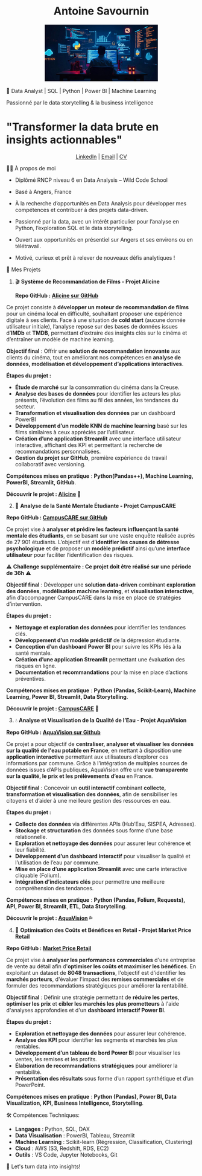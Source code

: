 <h1 align="center">Antoine Savournin</h1>
<p align="center">
  <img src="./fong_git.png" width="300">
</p>



🚀 Data Analyst | SQL | Python | Power BI | Machine Learning

 Passionné par le data storytelling & la business intelligence
 
 # "Transformer la data brute en insights actionnables"

<p align="center">
  <a href="https://www.linkedin.com/in/antoine-savournin-3b9277109/">LinkedIn</a> |
  <a href="mailto:afasavournin@gmail.com">Email</a> |
  <a href="./CV_AntoineSavournin.pdf">CV</a>
</p>

👨‍💻 À propos de moi

- Diplômé RNCP niveau 6 en Data Analysis – Wild Code School

- Basé à Angers, France

- À la recherche d’opportunités en Data Analysis pour développer mes compétences et contribuer à des projets data-driven.

- Passionné par la data, avec un intérêt particulier pour l’analyse en Python, l’exploration SQL et le data storytelling.

- Ouvert aux opportunités en présentiel sur Angers et ses environs ou en télétravail.

- Motivé, curieux et prêt à relever de nouveaux défis analytiques !


📂 Mes Projets

1. 🎬 **Système de Recommandation de Films - Projet Alicine**  

    **Repo GitHub : [Alicine sur GitHub](https://github.com/Garvoz/Alicine)**  

Ce projet consiste à **développer un moteur de recommandation de films** pour un cinéma local en difficulté, souhaitant proposer une expérience digitale à ses clients. Face à une situation de **cold start** (aucune donnée utilisateur initiale), l’analyse repose sur des bases de données issues d’**IMDb** et **TMDB**, permettant d’extraire des insights clés sur le cinéma et d’entraîner un modèle de machine learning.  

**Objectif final** : Offrir une **solution de recommandation innovante** aux clients du cinéma, tout en améliorant nos compétences en **analyse de données, modélisation et développement d’applications interactives**.  

**Étapes du projet :**  
-  **Étude de marché** sur la consommation du cinéma dans la Creuse.  
-  **Analyse des bases de données** pour identifier les acteurs les plus présents, l’évolution des films au fil des années, les tendances du secteur.  
-  **Transformation et visualisation des données** par un dashboard PowerBI
-  **Développement d’un modèle KNN de machine learning** basé sur les films similaires à ceux appréciés par l’utilisateur.  
-  **Création d’une application Streamlit** avec une interface utilisateur interactive, affichant des KPI et permettant la recherche de recommandations personnalisées.  
-  **Gestion du projet sur GitHub**, première expérience de travail collaboratif avec versioning.  

**Compétences mises en pratique** : **Python(Pandas++), Machine Learning, PowerBI, Streamlit, GitHub**.  

**Découvrir le projet : [Alicine](https://alicine.streamlit.app/) 🎥**




2. 🏫 **Analyse de la Santé Mentale Étudiante - Projet CampusCARE**  

**Repo GitHub : [CampusCARE sur GitHub](https://github.com/Garvoz/CampusCARE)**  

Ce projet vise à **analyser et prédire les facteurs influençant la santé mentale des étudiants**, en se basant sur une vaste enquête réalisée auprès de 27 901 étudiants. L’objectif est d’**identifier les causes de détresse psychologique** et de proposer un **modèle prédictif** ainsi qu’une **interface utilisateur** pour faciliter l’identification des risques. 

⚠️ **Challenge supplémentaire : Ce projet doit être réalisé sur une période de 36h** ⚠️

**Objectif final** : Développer une **solution data-driven** combinant **exploration des données**, **modélisation machine learning**, et **visualisation interactive**, afin d’accompagner CampusCARE dans la mise en place de stratégies d’intervention. 

**Étapes du projet :**  
- **Nettoyage et exploration des données** pour identifier les tendances clés.  
- **Développement d’un modèle prédictif** de la dépression étudiante.  
- **Conception d’un dashboard Power BI** pour suivre les KPIs liés à la santé mentale.  
- **Création d’une application Streamlit** permettant une évaluation des risques en ligne.  
- **Documentation et recommandations** pour la mise en place d’actions préventives.  

**Compétences mises en pratique** : **Python (Pandas, Scikit-Learn), Machine Learning, Power BI, Streamlit, Data Storytelling**.  

**Découvrir le projet : [CampusCARE](https://campuscare.streamlit.app/) 🏥**  


3. 💧 **Analyse et Visualisation de la Qualité de l’Eau - Projet AquaVision**  

**Repo GitHub : [AquaVision sur Github](https://github.com/Garvoz/AquaVision)**  

Ce projet a pour objectif de **centraliser, analyser et visualiser les données sur la qualité de l'eau potable en France**, en mettant à disposition une **application interactive** permettant aux utilisateurs d’explorer ces informations par commune. Grâce à l’intégration de multiples sources de données issues d’APIs publiques, AquaVision offre une **vue transparente sur la qualité, le prix et les prélèvements d’eau** en France.  

**Objectif final** : Concevoir un **outil interactif** combinant **collecte, transformation et visualisation des données**, afin de sensibiliser les citoyens et d’aider à une meilleure gestion des ressources en eau.  

**Étapes du projet :**  
- **Collecte des données** via différentes APIs (Hub’Eau, SISPEA, Adresses).  
- **Stockage et structuration** des données sous forme d’une base relationnelle.  
- **Exploration et nettoyage des données** pour assurer leur cohérence et leur fiabilité.  
- **Développement d’un dashboard interactif** pour visualiser la qualité et l’utilisation de l’eau par commune.  
- **Mise en place d’une application Streamlit** avec une carte interactive cliquable (Folium).  
- **Intégration d’indicateurs clés** pour permettre une meilleure compréhension des tendances.  

**Compétences mises en pratique** : **Python (Pandas, Folium, Requests), API, Power BI, Streamlit, ETL, Data Storytelling**.  

**Découvrir le projet : [AquaVision](https://aquavision.streamlit.app/) 💦**  

4. 🛒 **Optimisation des Coûts et Bénéfices en Retail - Projet Market Price Retail**  

**Repo GitHub : [Market Price Retail](https://github.com/Garvoz/BC_MARKET_RETAIL)**  

Ce projet vise à **analyser les performances commerciales** d'une entreprise de vente au détail afin d'**optimiser les coûts et maximiser les bénéfices**. En exploitant un dataset de **8048 transactions**, l'objectif est d'identifier les **marchés porteurs**, d'évaluer l'impact des **remises commerciales** et de formuler des recommandations stratégiques pour améliorer la rentabilité.  

**Objectif final** : Définir une stratégie permettant de **réduire les pertes**, **optimiser les prix** et **cibler les marchés les plus prometteurs** à l'aide d'analyses approfondies et d'un **dashboard interactif Power BI**.  

**Étapes du projet :**  
- **Exploration et nettoyage des données** pour assurer leur cohérence.  
- **Analyse des KPI** pour identifier les segments et marchés les plus rentables.  
- **Développement d’un tableau de bord Power BI** pour visualiser les ventes, les remises et les profits.  
- **Élaboration de recommandations stratégiques** pour améliorer la rentabilité.  
- **Présentation des résultats** sous forme d’un rapport synthétique et d’un PowerPoint.  

**Compétences mises en pratique** : **Python (Pandas), Power BI, Data Visualization, KPI, Business Intelligence, Storytelling**.  



🛠️ Compétences Techniques:

- **Langages** : Python, SQL, DAX
- **Data Visualisation** : PowerBI, Tableau, Streamlit
- **Machine Learning** : Scikit-learn (Régression, Classification, Clustering)
- **Cloud** : AWS (S3, Redshift, RDS, EC2)
- **Outils** : VS Code, Jupyter Notebooks, Git



🚀 Let's turn data into insights!
